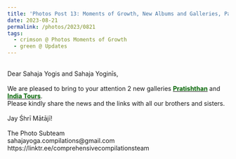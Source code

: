 ```yaml
---
title: 'Photos Post 13: Moments of Growth, New Albums and Galleries, Part 4'
date: 2023-08-21
permalink: /photos/2023/0821
tags:
  - crimson @ Photos Moments of Growth
  - green @ Updates
---
```


<p>
<br>
Dear Sahaja Yogis and Sahaja Yoginīs,<br>
<br>
We are pleased to bring to your attention 2 new galleries <a href="https://imageevent.com/sahaja/shrimatajisplaces/pratishthan"><font color="DarkGreen"><b>Pratishthan</b></font></a>  and <a href="https://imageevent.com/sahaja/momentsofgrowth/indiatours"><font color="DarkGreen"><b>India Tours</b></font></a>.<br>
Please kindly share the news and the links with all our brothers and sisters.<br>
<br>
Jay Śhrī Mātājī!<br>
<br>
The Photo Subteam<br>
sahajayoga.compilations@gmail.com<br>
https://linktr.ee/comprehensivecompilationsteam<br>
</p>